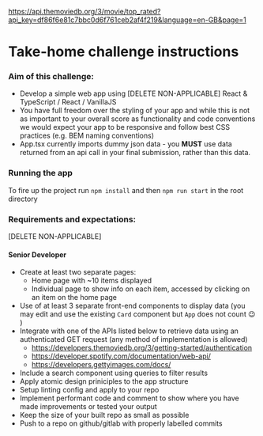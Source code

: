 https://api.themoviedb.org/3/movie/top_rated?api_key=df86f6e81c7bbc0d6f761ceb2af4f219&language=en-GB&page=1

# Take-home challenge instructions

### Aim of this challenge:

- Develop a simple web app using [DELETE NON-APPLICABLE] React & TypeScript / React / VanillaJS
- You have full freedom over the styling of your app and while this is not as important to your overall score as functionality and code conventions we would expect your app to be responsive and follow best CSS practices (e.g. BEM naming conventions)
- App.tsx currently imports dummy json data - you **MUST** use data returned from an api call in your final submission, rather than this data.

### Running the app

To fire up the project run `npm install` and then `npm run start` in the root directory

### Requirements and expectations:

[DELETE NON-APPLICABLE]



#### Senior Developer

- Create at least two separate pages:
  - Home page with ~10 items displayed
  - Individual page to show info on each item, accessed by clicking on an item on the home page
- Use of at least 3 separate front-end components to display data (you may edit and use the existing `Card` component but `App` does not count 😉 )
- Integrate with one of the APIs listed below to retrieve data using an authenticated GET request (any method of implementation is allowed)
  - https://developers.themoviedb.org/3/getting-started/authentication
  - https://developer.spotify.com/documentation/web-api/
  - https://developers.gettyimages.com/docs/
- Include a search component using queries to filter results
- Apply atomic design priniciples to the app structure
- Setup linting config and apply to your repo
- Implement performant code and comment to show where you have made improvements or tested your output
- Keep the size of your built repo as small as possible
- Push to a repo on github/gitlab with properly labelled commits

